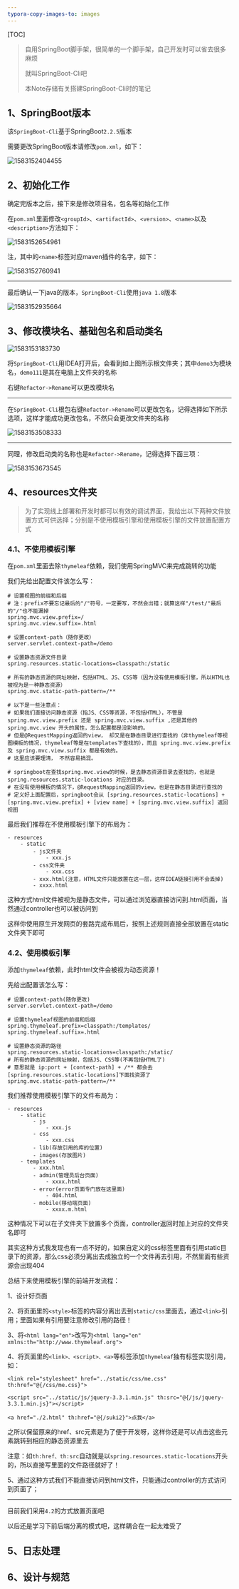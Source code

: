 ```yaml
---
typora-copy-images-to: images
---
```


[TOC]

> 自用SpringBoot脚手架，很简单的一个脚手架，自己开发时可以省去很多麻烦
>
> 就叫SpringBoot-Cli吧
>
> 本Note存储有关搭建SpringBoot-Cli时的笔记

## 1、SpringBoot版本

该`SpringBoot-Cli`基于SpringBoot`2.2.5`版本

需要更改SpringBoot版本请修改`pom.xml`，如下：

![1583152404455](images/1583152404455.png)

## 2、初始化工作

确定完版本之后，接下来是修改项目名，包名等初始化工作

在`pom.xml`里面修改`<groupId>`、`<artifactId>`、`<version>`、`<name>`以及`<description>`方法如下：

![1583152654961](images/1583152654961.png)

注，其中的`<name>`标签对应maven插件的名字，如下：

![1583152760941](images/1583152760941.png)

---

最后确认一下java的版本，`SpringBoot-Cli`使用`java 1.8`版本

![1583152935664](images/1583152935664.png)

## 3、修改模块名、基础包名和启动类名

![1583153183730](images/1583153183730.png)

将`SpringBoot-Cli`用IDEA打开后，会看到如上图所示根文件夹；其中`demo3`为模块名，`demo111`是其在电脑上文件夹的名称

右键`Refactor->Rename`可以更改模块名

---

在`SpringBoot-Cli`根包右键`Refactor->Rename`可以更改包名，记得选择如下所示选项，这样才能成功更改包名，不然只会更改文件夹的名称

![1583153508333](images/1583153508333.png)

---

同理，修改启动类的名称也是`Refactor->Rename`，记得选择下面三项：

![1583153673545](images/1583153673545.png)

## 4、resources文件夹

> 为了实现线上部署和开发时都可以有效的调试界面，我给出以下两种文件放置方式可供选择；分别是不使用模板引擎和使用模板引擎的文件放置配置方式

### 4.1、不使用模板引擎

在`pom.xml`里面去除`thymeleaf`依赖，我们使用SpringMVC来完成跳转的功能

我们先给出配置文件该怎么写：

```properties
# 设置视图的前缀和后缀
# 注：prefix不要忘记最后的"/"符号，一定要写，不然会出错；就算这样"/test/"最后的"/"也不能漏掉
spring.mvc.view.prefix=/
spring.mvc.view.suffix=.html

# 设置context-path（随你更改）
server.servlet.context-path=/demo

# 设置静态资源文件目录
spring.resources.static-locations=classpath:/static

# 所有的静态资源的网址映射，包括HTML、JS、CSS等（因为没有使用模板引擎，所以HTML也被视为是一种静态资源）
spring.mvc.static-path-pattern=/**

# 以下是一些注意点：
# 如果我们直接访问静态资源（指JS、CSS等资源，不包括HTML），不管是 spring.mvc.view.prefix 还是 spring.mvc.view.suffix ,还是其他的 spring.mvc.view 开头的属性，怎么配置都是没影响的。
# 但是@RequestMapping返回的view， 却又是在静态目录进行查找的（非thymeleaf等视图模板的情况，thymeleaf等是在templates下查找的），而且 spring.mvc.view.prefix 及 spring.mvc.view.suffix 都是有效的。
# 这里应该要理清， 不然容易搞混。

# springboot在查找spring.mvc.view的时候，是去静态资源目录去查找的，也就是 spring.resources.static-locations 对应的目录。
# 在没有使用模板的情况下，@RequestMapping返回的view，也是在静态目录进行查找的
# 定义好上面配置后，springboot会从 [spring.resources.static-locations] + [spring.mvc.view.prefix] + [view name] + [spring.mvc.view.suffix] 返回视图
```

最后我们推荐在不使用模板引擎下的布局为：

```
- resources
	- static
		- js文件夹
			- xxx.js
		- css文件夹
			- xxx.css
		- xxx.html(注意，HTML文件只能放置在这一层，这样IDEA链接引用不会丢掉)
		- xxxx.html
```

这种方式html文件被视为是静态文件，可以通过浏览器直接访问到.html页面，当然通过controller也可以被访问到

这样你使用原生开发网页的套路完成布局后，按照上述规则直接全部放置在static文件夹下即可

### 4.2、使用模板引擎

添加`thymeleaf`依赖，此时html文件会被视为动态资源！

先给出配置该怎么写：

```properties
# 设置context-path(随你更改)
server.servlet.context-path=/demo

# 设置thymeleaf视图的前缀和后缀
spring.thymeleaf.prefix=classpath:/templates/
spring.thymeleaf.suffix=.html

# 设置静态资源的路径
spring.resources.static-locations=classpath:/static/
# 所有的静态资源的网址映射，包括JS、CSS等(不再包括HTML了)
# 意思就是 ip:port + [context-path] + /** 都会去[spring.resources.static-locations]下面找资源了
spring.mvc.static-path-pattern=/**
```

我们推荐使用模板引擎下的文件布局为：

```
- resources
	- static
		- js
			- xxx.js
		- css
			- xxx.css
		- lib(存放引用的库的位置)
		- images(存放图片)
	- templates
		- xxx.html
		- admin(管理员后台页面)
			- xxxx.html
		- error(error页面专门放在这里面)
			- 404.html
		- mobile(移动端页面)
			- xxxx.m.html
```

这种情况下可以在子文件夹下放置多个页面，controller返回时加上对应的文件夹名即可

其实这种方式我发现也有一点不好的，如果自定义的css标签里面有引用static目录下的资源，那么css必须分离出去成独立的一个文件再去引用，不然里面有些资源会出现404

总结下来使用模板引擎的前端开发流程：

1、设计好页面

2、将页面里的`<style>`标签的内容分离出去到`static/css`里面去，通过`<link>`引用；里面如果有引用要注意修改引用的路径！

3、将`<html lang="en">`改写为`<html lang="en" xmlns:th="http://www.thymeleaf.org">`

4、将页面里的`<link>、<script>、<a>`等标签添加`thymeleaf`独有标签实现引用，如：

`<link rel="stylesheet" href="../static/css/me.css" th:href="@{/css/me.css}">`

`<script src="../static/js/jquery-3.3.1.min.js" th:src="@{/js/jquery-3.3.1.min.js}"></script>`

`<a href="./2.html" th:href="@{/suki2}">点我</a>`

之所以保留原来的href、src元素是为了便于开发呀，这样你还是可以点击这些元素跳转到相应的静态资源里去

注意：如`th:href、th:src`自动就是以`spring.resources.static-locations`开头的，所以直接写里面的文件路径就好了！

5、通过这种方式我们不能直接访问到html文件，只能通过controller的方式访问到页面了；

---

目前我们采用`4.2`的方式放置页面吧

以后还是学习下前后端分离的模式吧，这样耦合在一起太难受了

## 5、日志处理

## 6、设计与规范



